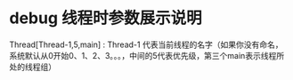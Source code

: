 # debug 线程时参数展示说明
Thread[Thread-1,5,main] :
Thread-1 代表当前线程的名字（如果你没有命名，系统默认从0开始0、1、2、3。。。，中间的5代表优先级，第三个main表示线程所处的线程组）
       